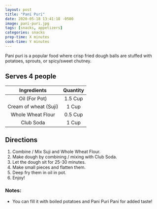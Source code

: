 ```yaml
---
layout: post
title: "Pani Puri"
date: 2020-05-18 13:41:18 -0500
image: pani-puri.jpg
tags: [snacks, appetizers]
categories: snacks
prep-time: X minutes
cook-time: Y minutes
---
```


Pani puri is a popular food where crisp fried dough balls are stuffed with potatoes, sprouts, or spicy/sweet chutney.

## Serves 4 people

|      Ingredients      | Quantity |
|:---------------------:|:--------:|
|     Oil (For Pot)     |  1.5 Cup |
| Cream of wheat (Suji) |   1 Cup  |
|   Whole Wheat Flour   |  0.5 Cup |
|       Club Soda       |   1 Cup  |


## Directions

1. Combine / Mix Suji and Whole Wheat Flour.
2. Make dough by combining / mixing with Club Soda.
3. Let the dough sit for 25-30 minutes.
4. Make small pieces and flatten them.
5. Deep fry them in oil in pot.
6. Enjoy!

### Notes:

* You can fill it with boiled potatoes and Pani Puri Pani for added taste!
